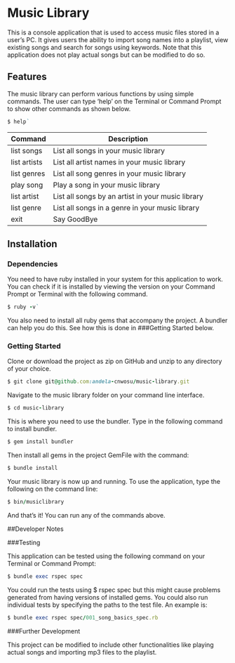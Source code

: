# Music Library

This is a console application that is used to access music files stored in a user’s PC. It gives users the ability to import song names into a playlist, view existing songs and search for songs using keywords. Note that this application does not play actual songs but can be modified to do so.

## Features

The music library can perform various functions by using simple commands. The user can type ‘help’ on the Terminal or Command Prompt to show other commands as shown below.

```ruby
$ help`
```

| Command | Description |
| --- | --- |
| list songs | List all songs in your music library |
| list artists | List all artist names in your music library |
| list genres | List all song genres in your music library |
| play song | Play a song in your music library |
| list artist | List all songs by an artist in your music library |
| list genre | List all songs in a genre in your music library |
| exit | Say GoodBye |

## Installation
### Dependencies

You need to have ruby installed in your system for this application to work. You can check if it is installed by viewing the version on your Command Prompt or Terminal with the following command.

```ruby
$ ruby -v`
```

You also need to install all ruby gems that accompany the project. A bundler can help you do this. See how this is done in ###Getting Started below.

### Getting Started

Clone or download the project as zip on GitHub and unzip to any directory of your choice.

```ruby
$ git clone git@github.com:andela-cnwosu/music-library.git
```

Navigate to the music library folder on your command line interface. 

```ruby
$ cd music-library
```

This is where you need to use the bundler. Type in the following command to install bundler.

```ruby
$ gem install bundler
```

Then install all gems in the project GemFile with the command:

```ruby
$ bundle install
```

Your music library is now up and running. To use the application, type the following on the command line:

```ruby
$ bin/musiclibrary
```

And that’s it! You can run any of the commands above.

##Developer Notes

###Testing

This application can be tested using the following command on your Terminal or Command Prompt:

```ruby
$ bundle exec rspec spec
```

You could run the tests using $ rspec spec but this might cause problems generated from having versions of installed gems.
You could also run individual tests by specifying the paths to the test file. An example is:

```ruby
$ bundle exec rspec spec/001_song_basics_spec.rb
```

###Further Development

This project can be modified to include other functionalities like playing actual songs and importing mp3 files to the playlist.

